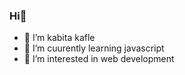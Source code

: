 ### Hi👋

- 🔭 I’m kabita kafle
- 🌱 I’m cuurently learning javascript
- 👯 I’m interested in web development



